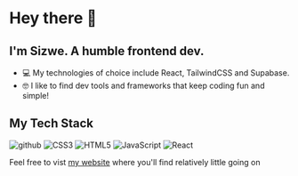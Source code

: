 # Hey there 🧙
## I'm Sizwe. A humble frontend dev.

- 💻 My technologies of choice include React, TailwindCSS and Supabase.
- 🤓 I like to find dev tools and frameworks that keep coding fun and simple!

## My Tech Stack
![github](https://img.shields.io/badge/GitHub-000000?style=for-the-badge&logo=GitHub&logoColor=white)
![CSS3](https://img.shields.io/badge/CSS3-1572B6?style=for-the-badge&logo=CSS3&logoColor=white)
![HTML5](https://img.shields.io/badge/HTML5-E34F26?style=for-the-badge&logo=HTML5&logoColor=white)
![JavaScript](https://img.shields.io/badge/JavaScript-F7DF1E?style=for-the-badge&logo=JavaScript&logoColor=white)
![React](https://img.shields.io/badge/React-61DAFB?style=for-the-badge&logo=React&logoColor=white)

Feel free to vist [my website](https://sizwe.vercel.app) where you'll find relatively little going on
